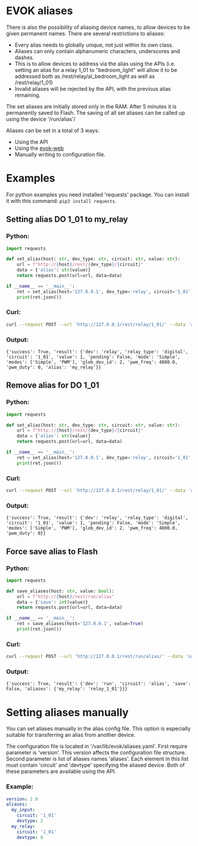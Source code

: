 # EVOK aliases

There is also the possibility of aliasing device names, to allow devices to be given permanent names.
There are several restrictions to aliases:

- Every alias needs to globally unique, not just within its own class.
- Aliases can only contain alphanumeric characters, underscores and dashes.
- This is to allow devices to address via the alias using the APIs
(i.e. setting an alias for a relay 1_01 to "bedroom_light" will allow it to be addressed both as /rest/relay/al_bedroom_light as well as /rest/relay/1_01)
- Invalid aliases will be rejected by the API, with the previous alias remaining.

The set aliases are initially stored only in the RAM.
After 5 minutes it is permanently saved to Flash.
The saving of all set aliases can be called up using the device '/run/alias'/

Aliases can be set in a total of 3 ways:
- Using the API
- Using the [evok-web](https://github.com/UniPiTechnology/evok-web)
- Manually writing to configuration file.


# Examples

For python examples you need installed 'requests' package.
You can install it with this command: `pip3 install requests`.

## Setting alias DO 1_01 to my_relay

### Python:
```python
import requests

def set_alias(host: str, dev_type: str, circuit: str, value: str):
    url = f"http://{host}/rest/{dev_type}/{circuit}"
    data = {'alias': str(value)}
    return requests.post(url=url, data=data)

if __name__ == '__main__':
    ret = set_alias(host='127.0.0.1', dev_type='relay', circuit='1_01', value='my_relay')
    print(ret.json())
```

### Curl:
```bash
curl --request POST --url 'http://127.0.0.1/rest/relay/1_01/' --data 'alias=my_relay'
```

### Output:
```
{'success': True, 'result': {'dev': 'relay', 'relay_type': 'digital', 'circuit': '1_01', 'value': 1, 'pending': False, 'mode': 'Simple', 'modes': ['Simple', 'PWM'], 'glob_dev_id': 2, 'pwm_freq': 4800.0, 'pwm_duty': 0, 'alias': 'my_relay'}}
```

## Remove alias for DO 1_01

### Python:
```python
import requests

def set_alias(host: str, dev_type: str, circuit: str, value: str):
    url = f"http://{host}/rest/{dev_type}/{circuit}"
    data = {'alias': str(value)}
    return requests.post(url=url, data=data)

if __name__ == '__main__':
    ret = set_alias(host='127.0.0.1', dev_type='relay', circuit='1_01', value='')
    print(ret.json())
```

### Curl:
```bash
curl --request POST --url 'http://127.0.0.1/rest/relay/1_01/' --data 'alias='
```

### Output:
```
{'success': True, 'result': {'dev': 'relay', 'relay_type': 'digital', 'circuit': '1_01', 'value': 1, 'pending': False, 'mode': 'Simple', 'modes': ['Simple', 'PWM'], 'glob_dev_id': 2, 'pwm_freq': 4800.0, 'pwm_duty': 0}}
```

## Force save alias to Flash

### Python:
```python
import requests

def save_aliases(host: str, value: bool):
    url = f"http://{host}/rest/run/alias"
    data = {'save': int(value)}
    return requests.post(url=url, data=data)

if __name__ == '__main__':
    ret = save_aliases(host='127.0.0.1', value=True)
    print(ret.json())
```

### Curl:
```bash
curl --request POST --url 'http://127.0.0.1/rest/run/alias/' --data 'save=1'
```

### Output:
```
{'success': True, 'result': {'dev': 'run', 'circuit': 'alias', 'save': False, 'aliases': {'my_relay': 'relay_1_01'}}}
```

# Setting aliases manually

You can set aliases manually in the alias config file.
This option is especially suitable for transferring an alias from another device.

The configuration file is located in '/var/lib/evok/aliases.yaml'.
First require parameter is 'version'.
This version affects the configuration file structure.
Second parameter is list of aliases names 'aliases'.
Each element in this list must contain 'circuit' and 'devtype' specifying the aliased device.
Both of these parameters are available using the API.

### Example:
```yaml
version: 2.0
aliases:
  my_input:
    circuit: '1_01'
    devtype: 2
  my_relay:
    circuit: '1_01'
    devtype: 0
```